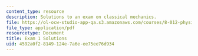 ```yaml
---
content_type: resource
description: Solutions to an exam on classical mechanics.
file: https://ol-ocw-studio-app-qa.s3.amazonaws.com/courses/8-012-physics-i-classical-mechanics-fall-2008/4592a0f28149124e7a6eee75ee76d934_exam1sol.pdf
file_type: application/pdf
resourcetype: Document
title: Exam 1 Solutions
uid: 4592a0f2-8149-124e-7a6e-ee75ee76d934
---
```


